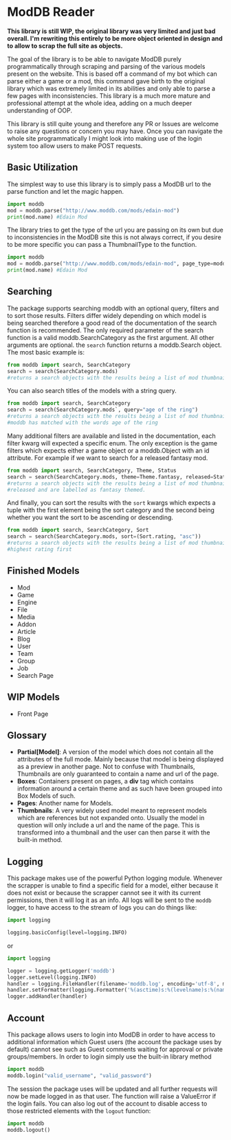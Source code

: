 # ModDB Reader

**This library is still WIP, the original library was very limited and just bad overall. I'm rewriting this entirely to be more object oriented in design and to allow to scrap the full site as objects.**

The goal of the library is to be able to navigate ModDB purely programmatically through scraping and parsing of the various models present on the website. This is based off a command of my bot which can parse either a game or a mod, this command gave birth to the original library which was extremely limited in its abilities and only able to parse a few pages with inconsistencies. This library is a much more mature and professional attempt at the whole idea, adding on a much deeper understanding of OOP.

This library is still quite young and therefore any PR or Issues are welcome to raise any questions or concern you may have. Once you can navigate the whole site programmatically I might look into making use of the login system too allow users to make POST requests.  

## Basic Utilization
The simplest way to use this library is to simply pass a ModDB url to the parse function and let the magic happen.
```py
import moddb
mod = moddb.parse("http://www.moddb.com/mods/edain-mod")
print(mod.name) #Edain Mod
```
The library tries to get the type of the url you are passing on its own but due to inconsistencies in the ModDB site this is not always correct, if you desire to be more specific you can pass a ThumbnailType to the function.
```py
import moddb
mod = moddb.parse("http://www.moddb.com/mods/edain-mod", page_type=moddb.ThumbnailType.mod)
print(mod.name) #Edain Mod
```
## Searching
The package supports searching moddb with an optional query, filters and to sort those results. Filters differ widely depending on which model is being searched therefore a good read of the documentation of the search function is recommended. The only required parameter of the search function is a valid moddb.SearchCategory as the first argument. All other arguments are optional. the `search` function returns a moddb.Search object. The most basic example is:
```py
from moddb import search, SearchCategory
search = search(SearchCategory.mods)
#returns a search objects with the results being a list of mod thumbnails
```
You can also search titles of the models with a string query.
```py
from moddb import search, SearchCategory
search = search(SearchCategory.mods`, query="age of the ring")
#returns a search objects with the results being a list of mod thumbnails which 
#moddb has matched with the words age of the ring
```
Many additional filters are available and listed in the documentation, each filter kwarg will expected a specific enum. The only exception is the game filters which expects either a game object or a moddb.Object with an id attribute. For example if we want to search for a released fantasy mod.
```py
from moddb import search, SearchCategory, Theme, Status
search = search(SearchCategory.mods, theme=Theme.fantasy, released=Status.released)
#returns a search objects with the results being a list of mod thumbnails of mods which have been 
#released and are labelled as fantasy themed.
```
And finally, you can sort the results with the `sort` kwargs which expects a tuple with the first element being the sort category and the second being whether you want the sort to be ascending or descending.
```py
from moddb import search, SearchCategory, Sort
search = search(SearchCategory.mods, sort=(Sort.rating, "asc"))
#returns a search objects with the results being a list of mod thumbnails sorted by rating with
#highest rating first
```

## Finished Models
* Mod
* Game  
* Engine
* File
* Media
* Addon
* Article
* Blog
* User
* Team
* Group
* Job
* Search Page


## WIP Models
* Front Page

## Glossary
* **Partial[Model]**: A version of the model which does not contain all the attributes of the full mode. Mainly because that model is being displayed as a preview in another page. Not to confuse with Thumbnails, Thumbnails are only guaranteed to contain a name and url of the page.
* **Boxes**: Containers present on pages, a **div** tag which contains information around a certain theme and as such have been grouped into Box Models of such.
* **Pages**: Another name for Models.
* **Thumbnails**: A very widely used model meant to represent models which are references but not expanded onto. Usually the model in question will only include a url and the name of the page. This is transformed into a thumbnail and the user can then parse it with the built-in method.

## Logging
This package makes use of the powerful Python logging module. Whenever the scrapper is unable to find a specific field for a model, either because it does not exist or because the scrapper cannot see it with its current permissions, then it will log it as an info. All logs will be sent to the `moddb` logger, to have access to the stream of logs you can do things like:
```py
import logging

logging.basicConfig(level=logging.INFO)
```
or
```py
import logging

logger = logging.getLogger('moddb')
logger.setLevel(logging.INFO)
handler = logging.FileHandler(filename='moddb.log', encoding='utf-8', mode='w')
handler.setFormatter(logging.Formatter('%(asctime)s:%(levelname)s:%(name)s: %(message)s'))
logger.addHandler(handler)
```

## Account
This package allows users to login into ModDB in order to have access to additional information which Guest users (the account the package uses by default) cannot see such as Guest comments waiting for approval or private groups/members. In order to login simply use the built-in library method
```py
import moddb
moddb.login("valid_username", "valid_password")
```

The session the package uses will be updated and all further requests will now be made logged in as that user. The function will raise a ValueError if the login fails. You can also log out of the account to disable access to those restricted elements with the `logout` function:
```py
import moddb
moddb.logout()
```
